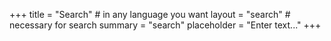 +++
title = "Search" # in any language you want
layout = "search" # necessary for search
summary = "search"
placeholder = "Enter text..."
+++
